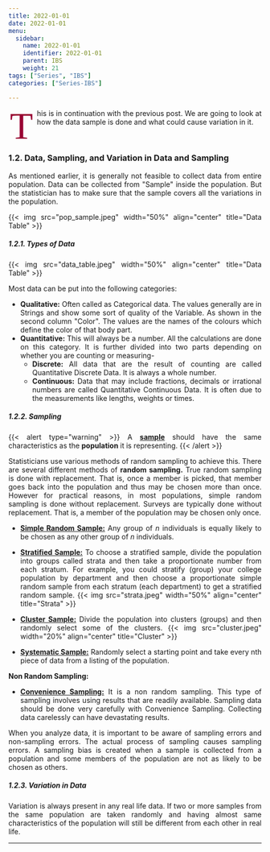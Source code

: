 ```yaml
---
title: 2022-01-01
date: 2022-01-01
menu:
  sidebar:
    name: 2022-01-01
    identifier: 2022-01-01
    parent: IBS
    weight: 21
tags: ["Series", "IBS"]
categories: ["Series-IBS"]

---
```



<span class="firstcharacter">T</span>his is in continuation with the previous post. We are going to look at how the data sample is done and what could cause variation in it.
</br>
</p>
</br>
</p>
 
### 1.2. Data, Sampling, and Variation in Data and Sampling

As mentioned earlier, it is generally not feasible to collect data from entire population. Data can be collected from "Sample" inside the population. But the statistician has to make sure that the sample covers all the variations in the population.

{{< img src="pop_sample.jpeg" width="50%" align="center" title="Data Table" >}}

##### 1.2.1. Types of Data

{{< img src="data_table.jpeg" width="50%" align="center" title="Data Table" >}}

Most data can be put into the following categories:
- **Qualitative:** Often called as Categorical data. The values generally are in Strings and show some sort of quality of the Variable. As shown in the second column "Color". The values are the names of the colours which define the color of that body part.
- **Quantitative:** This will always be a number. All the calculations are done on this category. It is further divided into two parts depending on whether you are counting or measuring-
    - **Discrete:** All data that are the result of counting are called Quantitative Discrete Data. It is always a whole number.
    - **Continuous:** Data that may include fractions, decimals or irrational numbers are called Quantitative Continuous Data. It is often due to the measurements like lengths, weights or times.


##### 1.2.2. Sampling

{{< alert type="warning" >}}
A <b><u>sample</b></u> should have the same characteristics as the <b>population</b> it is representing.
{{< /alert >}}

Statisticians use various methods of random sampling to achieve this. There are several different methods of **random sampling.** True random sampling is done with replacement. That is, once a member is picked, that member goes back into the population and thus may be chosen more than once. However for practical reasons, in most populations, simple random sampling is done without replacement. Surveys are typically done without replacement. That is, a member of the population may be chosen only once.

- <u>**Simple Random Sample:**</u> Any group of _n_ individuals is equally likely to be chosen as any other group of _n_ individuals.

- <u>**Stratified Sample:**</u> To choose a stratified sample, divide the population into groups called strata and then take a proportionate number from each stratum. For example, you could stratify (group) your college population by department and then choose a proportionate simple random sample from each stratum (each department) to get a stratified random sample. 
    {{< img src="strata.jpeg" width="50%" align="center" title="Strata" >}}

- <u>**Cluster Sample:**</u> Divide the population into clusters (groups) and then randomly select some of the clusters.
    {{< img src="cluster.jpeg" width="20%" align="center" title="Cluster" >}}

- <u>**Systematic Sample:**</u> Randomly select a starting point and take every nth piece of data from a listing of the population.


**Non Random Sampling:**
- <u>**Convenience Sampling:**</u> It is a non random sampling. This type of sampling involves using results that are readily available. Sampling data should be done very carefully with Convenience Sampling. Collecting data carelessly can have devastating results.


When you analyze data, it is important to be aware of sampling errors and non-sampling errors. The actual process of sampling causes sampling errors. A sampling bias is created when a sample is collected from a population and some members of the population are not as likely to be chosen as others.


##### 1.2.3. Variation in Data

Variation is always present in any real life data. If two or more samples from the same population are taken randomly and having almost same characteristics of the population will still be different from each other in real life. 


-------------------------------------------------------------------------------------
<style>
body {
text-align: justify
}
</style>

<style>
.firstcharacter {
  color: #903;
  float: left;
  font-family: Georgia;
  font-size: 75px;
  line-height: 60px;
  padding-top: 4px;
  padding-right: 8px;
  padding-left: 3px;
}
</style>

<style>
.comment {
  color: #999999;
  float: left;
  font-size: 12px;
  font-style: italic;
}
</style>
